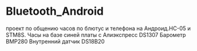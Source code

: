 # Bluetooth_Android
проект по общению часов по блютус и телефона на Андроид.HC-05  и STM8S.
Часы на базе синей платы с Алиэкспресс DS1307
Барометр BMP280
Внутренний датчик DS18B20
